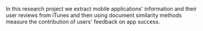 In this research project we extract mobile applications' information and their user reviews from iTunes and then using document similarity methods measure the contribution of users' feedback on app success.
